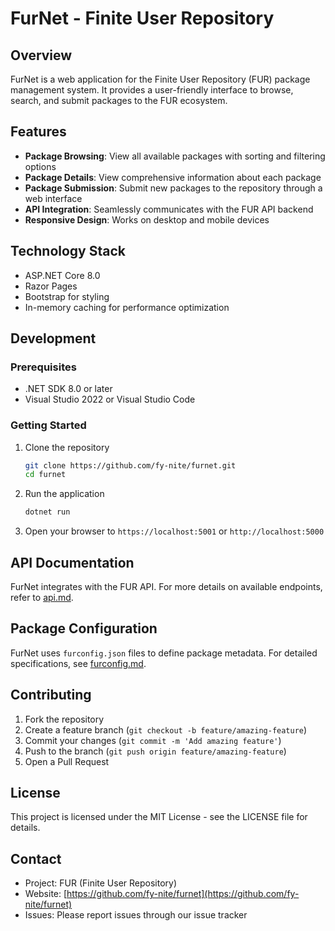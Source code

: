 # FurNet - Finite User Repository 

## Overview

FurNet is a web application for the Finite User Repository (FUR) package management system. It provides a user-friendly interface to browse, search, and submit packages to the FUR ecosystem.

## Features

- **Package Browsing**: View all available packages with sorting and filtering options
- **Package Details**: View comprehensive information about each package
- **Package Submission**: Submit new packages to the repository through a web interface
- **API Integration**: Seamlessly communicates with the FUR API backend
- **Responsive Design**: Works on desktop and mobile devices

## Technology Stack

- ASP.NET Core 8.0
- Razor Pages
- Bootstrap for styling
- In-memory caching for performance optimization

## Development

### Prerequisites

- .NET SDK 8.0 or later
- Visual Studio 2022 or Visual Studio Code

### Getting Started

1. Clone the repository
    ```bash
    git clone https://github.com/fy-nite/furnet.git
    cd furnet
    ```

2. Run the application
    ```bash
    dotnet run
    ```

3. Open your browser to `https://localhost:5001` or `http://localhost:5000`

## API Documentation

FurNet integrates with the FUR API. For more details on available endpoints, refer to [api.md](api.md).

## Package Configuration

FurNet uses `furconfig.json` files to define package metadata. For detailed specifications, see [furconfig.md](furconfig.md).

## Contributing

1. Fork the repository
2. Create a feature branch (`git checkout -b feature/amazing-feature`)
3. Commit your changes (`git commit -m 'Add amazing feature'`)
4. Push to the branch (`git push origin feature/amazing-feature`)
5. Open a Pull Request

## License

This project is licensed under the MIT License - see the LICENSE file for details.

## Contact

- Project: FUR (Finite User Repository)
- Website: [https://github.com/fy-nite/furnet](https://github.com/fy-nite/furnet)
- Issues: Please report issues through our issue tracker